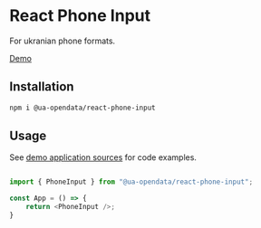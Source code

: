 # React Phone Input
For ukranian phone formats.

[Demo](https://ua-opendata.github.io/react-phone-input/)

## Installation
```bash
npm i @ua-opendata/react-phone-input
```

## Usage
See [demo application sources](./example/index.tsx) for code examples.
 
```typescript jsx

import { PhoneInput } from "@ua-opendata/react-phone-input";

const App = () => {
    return <PhoneInput />;
}
```
